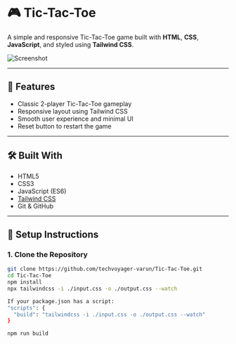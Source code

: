 # 🎮 Tic-Tac-Toe

A simple and responsive Tic-Tac-Toe game built with **HTML**, **CSS**, **JavaScript**, and styled using **Tailwind CSS**.

![Screenshot](screenshot.png) <!-- Replace with actual screenshot path -->

---

## 🚀 Features

- Classic 2-player Tic-Tac-Toe gameplay
- Responsive layout using Tailwind CSS
- Smooth user experience and minimal UI
- Reset button to restart the game

---

## 🛠️ Built With

- HTML5
- CSS3
- JavaScript (ES6)
- [Tailwind CSS](https://tailwindcss.com/)
- Git & GitHub

---

## 🔧 Setup Instructions

### 1. Clone the Repository

```bash
git clone https://github.com/techvoyager-varun/Tic-Tac-Toe.git
cd Tic-Tac-Toe
npm install
npx tailwindcss -i ./input.css -o ./output.css --watch

If your package.json has a script:
"scripts": {
  "build": "tailwindcss -i ./input.css -o ./output.css --watch"
}

npm run build


